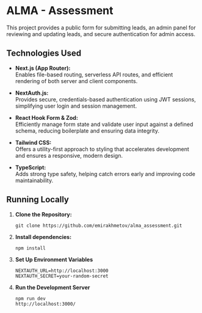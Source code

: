 # ALMA - Assessment

This project provides a public form for submitting leads, an admin panel for reviewing and updating leads, and secure authentication for admin access.

## Technologies Used

- **Next.js (App Router):**  
  Enables file-based routing, serverless API routes, and efficient rendering of both server and client components.
  
- **NextAuth.js:**  
  Provides secure, credentials-based authentication using JWT sessions, simplifying user login and session management.

- **React Hook Form & Zod:**  
  Efficiently manage form state and validate user input against a defined schema, reducing boilerplate and ensuring data integrity.

- **Tailwind CSS:**  
  Offers a utility-first approach to styling that accelerates development and ensures a responsive, modern design.

- **TypeScript:**  
  Adds strong type safety, helping catch errors early and improving code maintainability.

## Running Locally

1. **Clone the Repository:**
   ```
   git clone https://github.com/emirakhmetov/alma_assessment.git

2. **Install dependencies:**
    ```
    npm install
3. **Set Up Environment Variables**
    ```
    NEXTAUTH_URL=http://localhost:3000
    NEXTAUTH_SECRET=your-random-secret
4. **Run the Development Server**
    ```
    npm run dev
    http://localhost:3000/
